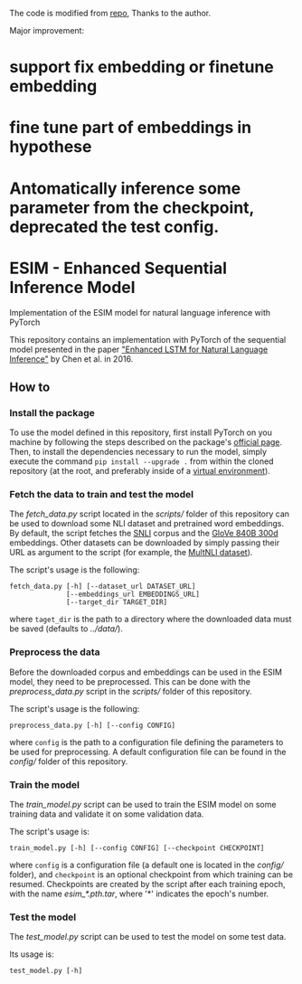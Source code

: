 The code is modified from [repo](https://github.com/coetaur0/ESIM), Thanks to the author.

Major improvement:
# support fix embedding or finetune embedding
# fine tune part of embeddings in hypothese
# Antomatically inference some parameter from the checkpoint, deprecated the test config.


# ESIM - Enhanced Sequential Inference Model
Implementation of the ESIM model for natural language inference with PyTorch

This repository contains an implementation with PyTorch of the sequential model presented in the paper 
["Enhanced LSTM for Natural Language Inference"](https://arxiv.org/pdf/1609.06038.pdf) by Chen et al. in 2016.

## How to
### Install the package
To use the model defined in this repository, first install PyTorch on you machine by following the steps described on the
package's [official page](https://pytorch.org/get-started/locally/). Then, to install the dependencies necessary to run
the model, simply execute the command `pip install --upgrade .` from within the cloned repository (at the root, and preferably
inside of a [virtual environment](https://docs.python.org/3/tutorial/venv.html)).

### Fetch the data to train and test the model
The *fetch_data.py* script located in the *scripts/* folder of this repository can be used to download some NLI dataset and
pretrained word embeddings. By default, the script fetches the [SNLI](https://nlp.stanford.edu/projects/snli/) corpus and
the [GloVe 840B 300d](https://nlp.stanford.edu/projects/glove/) embeddings. Other datasets can be downloaded by simply passing
their URL as argument to the script (for example, the [MultNLI dataset](https://www.nyu.edu/projects/bowman/multinli/)).

The script's usage is the following:
```
fetch_data.py [-h] [--dataset_url DATASET_URL]
              [--embeddings_url EMBEDDINGS_URL]
              [--target_dir TARGET_DIR]
```
where `taget_dir` is the path to a directory where the downloaded data must be saved (defaults to *../data/*).

### Preprocess the data
Before the downloaded corpus and embeddings can be used in the ESIM model, they need to be preprocessed. This can be done with
the *preprocess_data.py* script in the *scripts/* folder of this repository. 

The script's usage is the following:
```
preprocess_data.py [-h] [--config CONFIG]
```
where `config` is the path to a configuration file defining the parameters to be used for preprocessing. A default configuration
file can be found in the *config/* folder of this repository.

### Train the model
The *train_model.py* script can be used to train the ESIM model on some training data and validate it on some validation data.

The script's usage is:
```
train_model.py [-h] [--config CONFIG] [--checkpoint CHECKPOINT]
```
where `config` is a configuration file (a default one is located in the *config/* folder), and `checkpoint` is an optional
checkpoint from which training can be resumed. Checkpoints are created by the script after each training epoch, with the name
*esim_\*.pth.tar*, where '\*' indicates the epoch's number.

### Test the model
The *test_model.py* script can be used to test the model on some test data.

Its usage is:
```
test_model.py [-h]
```
